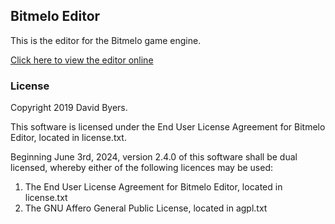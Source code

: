 ## Bitmelo Editor
This is the editor for the Bitmelo game engine.

[Click here to view the editor online](https://bitmelo.com)

### License
Copyright 2019 David Byers.

This software is licensed under the End User License Agreement for Bitmelo Editor, located in license.txt.

Beginning June 3rd, 2024, version 2.4.0 of this software shall be dual licensed, whereby either of the following licences may be used:

1. The End User License Agreement for Bitmelo Editor, located in license.txt
2. The GNU Affero General Public License, located in agpl.txt
